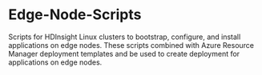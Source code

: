 # Edge-Node-Scripts
Scripts for HDInsight Linux clusters to bootstrap, configure, and install applications on edge nodes. These scripts combined with Azure Resource Manager deployment templates and be used to create deployment for applications on edge nodes.
